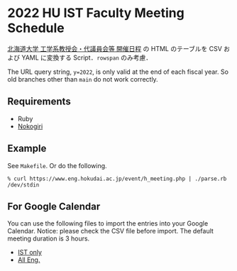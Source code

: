 # 2022 HU IST Faculty Meeting Schedule #

[北海道大学 工学系教授会・代議員会等
開催日程](https://www.eng.hokudai.ac.jp/event/h_meeting.php?y=2022)
の HTML のテーブルを CSV および YAML に変換する Script．`rowspan` のみ考慮．

The URL query string, `y=2022`, is only valid at the end of each fiscal year. So old branches other than `main` do not work correctly.

## Requirements ##

- Ruby
- [Nokogiri](https://nokogiri.org/)

## Example ##

See `Makefile`. Or do the following.

~~~~
% curl https://www.eng.hokudai.ac.jp/event/h_meeting.php | ./parse.rb /dev/stdin
~~~~

## For Google Calendar ##

You can use the following files to import the entries into your Google
Calendar. Notice: please check the CSV file before import. The default
meeting duration is 3 hours.

- [IST only](meetings_ist_google_calendar.csv)
- [All Eng.](meetings_google_calendar.csv)
